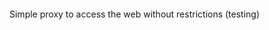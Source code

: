 <p align="center"> <img scr="![Screenshot 2024-05-16 10 14 10 AM](https://github.com/RealLogiDev/metric/assets/100708115/520b4eff-a35c-4ea7-bb3d-82788a78371d)" </p>

Simple proxy to access the web without restrictions (testing) 
